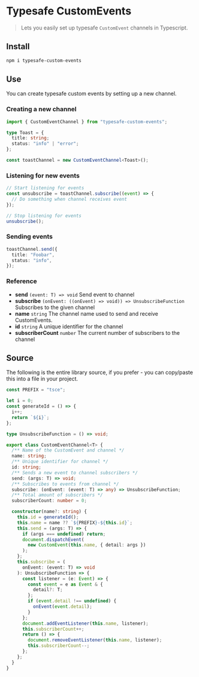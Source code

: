 # Typesafe CustomEvents

> Lets you easily set up typesafe `CustomEvent` channels in Typescript.

## Install

```bash
npm i typesafe-custom-events
```

## Use

You can create typesafe custom events by setting up a new channel.

### Creating a new channel

```typescript
import { CustomEventChannel } from "typesafe-custom-events";

type Toast = {
  title: string;
  status: "info" | "error";
};

const toastChannel = new CustomEventChannel<Toast>();
```

### Listening for new events

```typescript
// Start listening for events
const unsubscribe = toastChannel.subscribe((event) => {
  // Do something when channel receives event
});

// Stop listening for events
unsubscribe();
```

### Sending events

```typescript
toastChannel.send({
  title: "Foobar",
  status: "info",
});
```

### Reference

- **send** `(event: T) => void` Send event to channel
- **subscribe** `(onEvent: ((onEvent) => void)) => UnsubscribeFunction` Subscribes to the given channel
- **name** `string` The channel name used to send and receive CustomEvents.
- **id** `string` A unique identifier for the channel
- **subscriberCount** `number` The current number of subscribers to the channel

## Source

The following is the entire library source, if you prefer - you can copy/paste this into a file in your project.

```typescript
const PREFIX = "tsce";

let i = 0;
const generateId = () => {
  i++;
  return `${i}`;
};

type UnsubscribeFunction = () => void;

export class CustomEventChannel<T> {
  /** Name of the CustomEvent and channel */
  name: string;
  /** Unique identifier for channel */
  id: string;
  /** Sends a new event to channel subscribers */
  send: (args: T) => void;
  /** Subscribes to events from channel */
  subscribe: (onEvent: (event: T) => any) => UnsubscribeFunction;
  /** Total amount of subscribers */
  subscriberCount: number = 0;

  constructor(name?: string) {
    this.id = generateId();
    this.name = name ?? `${PREFIX}-${this.id}`;
    this.send = (args: T) => {
      if (args === undefined) return;
      document.dispatchEvent(
        new CustomEvent(this.name, { detail: args })
      );
    };
    this.subscribe = (
      onEvent: (event: T) => void
    ): UnsubscribeFunction => {
      const listener = (e: Event) => {
        const event = e as Event & {
          detail?: T;
        };
        if (event.detail !== undefined) {
          onEvent(event.detail);
        }
      };
      document.addEventListener(this.name, listener);
      this.subscriberCount++;
      return () => {
        document.removeEventListener(this.name, listener);
        this.subscriberCount--;
      };
    };
  }
}
```

